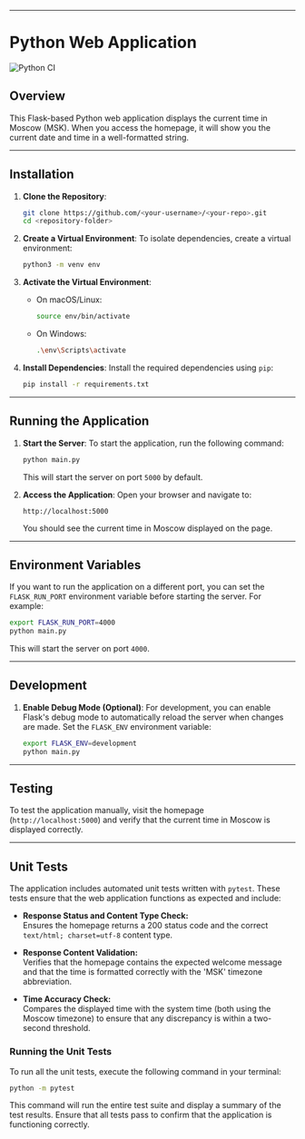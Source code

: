 
---

# Python Web Application

![Python CI](https://github.com/Sedoxxx/S25-core-course-labs/actions/workflows/python_ci.yml/badge.svg)


## Overview
This Flask-based Python web application displays the current time in Moscow (MSK). When you access the homepage, it will show you the current date and time in a well-formatted string.

---

## Installation

1. **Clone the Repository**:
   ```bash
   git clone https://github.com/<your-username>/<your-repo>.git
   cd <repository-folder>
   ```

2. **Create a Virtual Environment**:
   To isolate dependencies, create a virtual environment:
   ```bash
   python3 -m venv env
   ```

3. **Activate the Virtual Environment**:
   - On macOS/Linux:
     ```bash
     source env/bin/activate
     ```
   - On Windows:
     ```bash
     .\env\Scripts\activate
     ```

4. **Install Dependencies**:
   Install the required dependencies using `pip`:
   ```bash
   pip install -r requirements.txt
   ```

---

## Running the Application

1. **Start the Server**:
   To start the application, run the following command:
   ```bash
   python main.py
   ```
   This will start the server on port `5000` by default.

2. **Access the Application**:
   Open your browser and navigate to:
   ```
   http://localhost:5000
   ```
   You should see the current time in Moscow displayed on the page.

---

## Environment Variables

If you want to run the application on a different port, you can set the `FLASK_RUN_PORT` environment variable before starting the server. For example:
```bash
export FLASK_RUN_PORT=4000
python main.py
```
This will start the server on port `4000`.

---

## Development

1. **Enable Debug Mode (Optional)**:
   For development, you can enable Flask's debug mode to automatically reload the server when changes are made. Set the `FLASK_ENV` environment variable:
   ```bash
   export FLASK_ENV=development
   python main.py
   ```

---

## Testing

To test the application manually, visit the homepage (`http://localhost:5000`) and verify that the current time in Moscow is displayed correctly.

---

## Unit Tests

The application includes automated unit tests written with `pytest`. These tests ensure that the web application functions as expected and include:

- **Response Status and Content Type Check:**  
  Ensures the homepage returns a 200 status code and the correct `text/html; charset=utf-8` content type.
  
- **Response Content Validation:**  
  Verifies that the homepage contains the expected welcome message and that the time is formatted correctly with the 'MSK' timezone abbreviation.
  
- **Time Accuracy Check:**  
  Compares the displayed time with the system time (both using the Moscow timezone) to ensure that any discrepancy is within a two-second threshold.

### Running the Unit Tests

To run all the unit tests, execute the following command in your terminal:
```bash
python -m pytest
```
This command will run the entire test suite and display a summary of the test results. Ensure that all tests pass to confirm that the application is functioning correctly.


